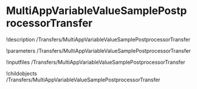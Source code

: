 <!-- MOOSE Documentation Stub: Remove this when content is added. -->

# MultiAppVariableValueSamplePostprocessorTransfer
!description /Transfers/MultiAppVariableValueSamplePostprocessorTransfer

!parameters /Transfers/MultiAppVariableValueSamplePostprocessorTransfer

!inputfiles /Transfers/MultiAppVariableValueSamplePostprocessorTransfer

!childobjects /Transfers/MultiAppVariableValueSamplePostprocessorTransfer
